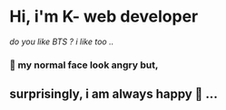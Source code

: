 # Hi, i'm  K- web developer
*do you like BTS ?  i like too ..*<br>
### 🧐  my normal face look angry but,
## surprisingly, i am always happy 🤗 ...

<!---
tmdghks2515/tmdghks2515 is a ✨ special ✨ repository because its `README.md` (this file) appears on your GitHub profile.
You can click the Preview link to take a look at your changes.
--->
